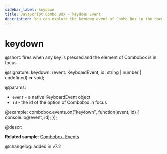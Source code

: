 ```yaml
---
sidebar_label: keydown 
title: JavaScript Combo Box - keydown Event
description: You can explore the keydown event of Combo Box in the documentation of the DHTMLX JavaScript UI library. Browse developer guides and API reference, try out code examples and live demos, and download a free 30-day evaluation version of DHTMLX Suite.
---
```


# keydown

@short: fires when any key is pressed and the element of Combobox is in focus

@signature: keydown: (event: KeyboardEvent, id: string | number | undefined) => void;

@params:
- `event` - a native KeyboardEvent object
- `id` - the id of the option of Combobox in focus

@example:
combobox.events.on("keydown", function(event, id) {
    console.log(event, id);
});

@descr:

**Related sample**: [Combobox. Events](https://snippet.dhtmlx.com/n70eqx5l)

@changelog: added in v7.2

